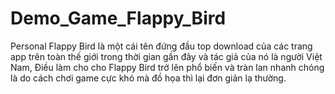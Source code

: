# Demo_Game_Flappy_Bird
Personal
Flappy Bird là một cái tên đứng đầu top download của các trang app trên toàn thế giới trong thời gian gần đây và tác giả của nó là người Việt Nam, Điều làm cho cho Flappy Bird trở lên phổ biến và tràn lan nhanh chóng là do cách chơi game cực khó mà đồ họa thì lại đơn giản lạ thường.
